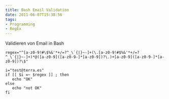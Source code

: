```yaml
---
title: Bash Email Validation
date: 2011-06-07T15:38:56
tags:
- Programming
- RegEx
---
```


Validieren von Email in Bash

~~~ { .bash }
regex="^[a-z0-9!#\$%&'*+/=?^_\`{|}~-]+(\.[a-z0-9!#$%&'*+/=?^_\`{|}~-]+)*@([a-z0-9]([a-z0-9-]*[a-z0-9])?\.)+[a-z0-9]([a-z0-9-]*[a-z0-9])?\$"

i="test@terra.es"
if [[ $i =~ $regex ]] ; then
   echo "OK"
else
   echo "not OK"
fi
~~~